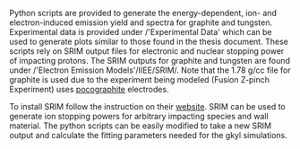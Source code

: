 Python scripts are provided to generate the energy-dependent, ion- and electron-induced emission yield and spectra for graphite and tungsten. Experimental data is provided under /'Experimental Data' which can be used to generate plots similar to those found in the thesis document. These scripts rely on SRIM output files for electronic and nuclear stopping power of impacting protons. The SRIM outputs for graphite and tungsten are found under /'Electron Emission Models'/IIEE/SRIM/. Note that the 1.78 g/cc file for graphite is used due to the experiment being modeled (Fusion Z-pinch Experiment) uses [pocographite]([url](https://poco.entegris.com/en/home/products/premium-graphite/industrial-grades/axf5q.html)) electrodes.

To install SRIM follow the instruction on their [website]([url](http://www.srim.org/index.htm#HOMETOP)). SRIM can be used to generate ion stopping powers for arbitrary impacting species and wall material. The python scripts can be easily modified to take a new SRIM output and calculate the fitting parameters needed for the gkyl simulations.
